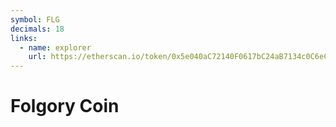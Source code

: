 ```yaml
---
symbol: FLG
decimals: 18
links:
  - name: explorer
    url: https://etherscan.io/token/0x5e040aC72140F0617bC24aB7134c0C6eCae0e965
---
```


# Folgory Coin
